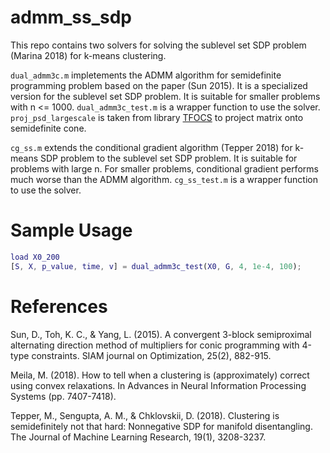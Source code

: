 # admm_ss_sdp
This repo contains two solvers for solving the sublevel set SDP problem (Marina 2018) for k-means clustering. 

`dual_admm3c.m` impletements the ADMM algorithm for semidefinite programming problem based on the paper (Sun 2015). It is a specialized version for the sublevel set SDP problem. It is suitable for smaller problems with n <= 1000. `dual_admm3c_test.m` is a wrapper function to use the solver.  `proj_psd_largescale` is taken from library [TFOCS](https://github.com/cvxr/TFOCS/blob/master/proj_psd.m) to project matrix onto semidefinite cone. 

`cg_ss.m` extends the conditional gradient algorithm (Tepper 2018) for k-means SDP problem to the sublevel set SDP problem. It is suitable for problems with large n. For smaller problems, conditional gradient performs much worse than the ADMM algorithm. `cg_ss_test.m` is a wrapper function to use the solver.

# Sample Usage
```matlab
load X0_200
[S, X, p_value, time, v] = dual_admm3c_test(X0, G, 4, 1e-4, 100);
```

# References

Sun, D., Toh, K. C., & Yang, L. (2015). A convergent 3-block semiproximal alternating direction method of multipliers for conic programming with 4-type constraints. SIAM journal on Optimization, 25(2), 882-915.

Meila, M. (2018). How to tell when a clustering is (approximately) correct using convex relaxations. In Advances in Neural Information Processing Systems (pp. 7407-7418).

Tepper, M., Sengupta, A. M., & Chklovskii, D. (2018). Clustering is semidefinitely not that hard: Nonnegative SDP for manifold disentangling. The Journal of Machine Learning Research, 19(1), 3208-3237.
